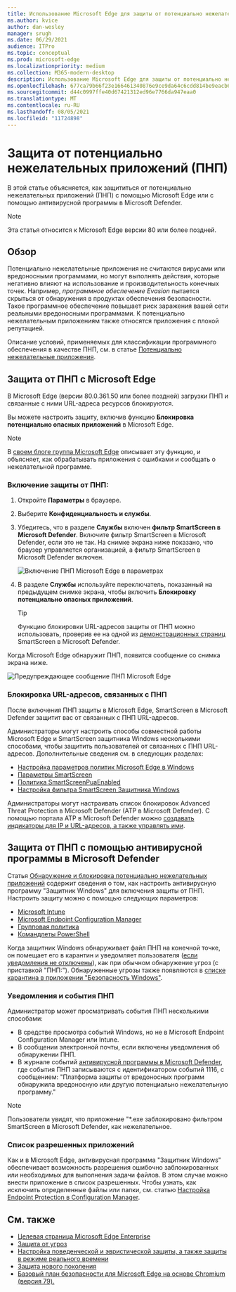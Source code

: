 ```yaml
---
title: Использование Microsoft Edge для защиты от потенциально нежелательных приложений
ms.author: kvice
author: dan-wesley
manager: srugh
ms.date: 06/29/2021
audience: ITPro
ms.topic: conceptual
ms.prod: microsoft-edge
ms.localizationpriority: medium
ms.collection: M365-modern-desktop
description: Использование Microsoft Edge для защиты от потенциально нежелательных приложений
ms.openlocfilehash: 677ca79b66f23e166461340876e9ce9da64c6cdd814be9eacb613c053e4ec858
ms.sourcegitcommit: d44c0997ffe40d67421312ed96e7766da947eaa0
ms.translationtype: MT
ms.contentlocale: ru-RU
ms.lasthandoff: 08/05/2021
ms.locfileid: "11724898"
---
```

# <a name="protect-against-potentially-unwanted-applications-puas"></a>Защита от потенциально нежелательных приложений (ПНП)

В этой статье объясняется, как защититься от потенциально нежелательных приложений (ПНП) с помощью Microsoft Edge или с помощью антивирусной программы в Microsoft Defender.

> [!NOTE]
> Эта статья относится к Microsoft Edge версии 80 или более поздней.

## <a name="overview"></a>Обзор

Потенциально нежелательные приложения не считаются вирусами или вредоносными программами, но могут выполнять действия, которые негативно влияют на использование и производительность конечных точек. Например, *программное обеспечение Evasion* пытается скрыться от обнаружения в продуктах обеспечения безопасности. Такое программное обеспечение повышает риск заражения вашей сети реальными вредоносными программами. К потенциально нежелательным приложениям также относятся приложения с плохой репутацией.

Описание условий, применяемых для классификации программного обеспечения в качестве ПНП, см. в статье [Потенциально нежелательные приложения](/windows/security/threat-protection/intelligence/criteria#potentially-unwanted-application-pua).

## <a name="protect-against-pua-with-microsoft-edge"></a>Защита от ПНП с Microsoft Edge

В Microsoft Edge (версии 80.0.361.50 или более поздней) загрузки ПНП и связанные с ними URL-адреса ресурсов блокируются.

Вы можете настроить защиту, включив функцию **Блокировка потенциально опасных приложений** в Microsoft Edge.

> [!NOTE]
> В [своем блоге группа Microsoft Edge](https://blogs.windows.com/msedgedev/2020/02/27/protecting-users-potentially-unwanted-apps/) описывает эту функцию, и объясняет, как обрабатывать приложения с ошибками и сообщать о нежелательной программе.

### <a name="to-enable-pua-protection"></a>Включение защиты от ПНП:

1. Откройте **Параметры** в браузере.
2. Выберите **Конфиденциальность и службы**.
3. Убедитесь, что в разделе **Службы** включен **фильтр SmartScreen в Microsoft Defender**. Включите фильтр SmartScreen в Microsoft Defender, если это не так. На снимке экрана ниже показано, что браузер управляется организацией, а фильтр SmartScreen в Microsoft Defender включен.

   ![Включение ПНП Microsoft Edge в параметрах](./media/microsoft-edge-potentially-unwanted-apps/security-pua-setup.png)

4. В разделе **Службы** используйте переключатель, показанный на предыдущем снимке экрана, чтобы включить **Блокировку потенциально опасных приложений**.

   > [!TIP]
   > Функцию блокировки URL-адресов защиты от ПНП можно использовать, проверив ее на одной из [демонстрационных страниц](https://demo.smartscreen.msft.net/) SmartScreen в Microsoft Defender.

Когда Microsoft Edge обнаружит ПНП, появится сообщение со снимка экрана ниже.

   ![Предупреждающее сообщение ПНП Microsoft Edge](./media/microsoft-edge-potentially-unwanted-apps/security-pua-msg.png)

### <a name="to-block-against-pua-associated-urls"></a>Блокировка URL-адресов, связанных с ПНП

После включения ПНП защиты в Microsoft Edge, SmartScreen в Microsoft Defender защитит вас от связанных с ПНП URL-адресов.

Администраторы могут настроить способы совместной работы Microsoft Edge и SmartScreen защитника Windows несколькими способами, чтобы защитить пользователей от связанных с ПНП URL-адресов. Дополнительные сведения см. в следующих разделах:

- [Настройка параметров политик Microsoft Edge в Windows](./configure-microsoft-edge.md)
- [Параметры SmartScreen](./microsoft-edge-policies.md#smartscreen-settings)
- [Политика SmartScreenPuaEnabled](./microsoft-edge-policies.md#smartscreenpuaenabled)
- [Настройка фильтра SmartScreen Защитника Windows](/microsoft-edge/deploy/available-policies?source=docs#configure-windows-defender-smartscreen)

Администраторы могут настраивать список блокировок Advanced Threat Protection в Microsoft Defender (ATP в Microsoft Defender). С помощью портала ATP в Microsoft Defender можно [создавать индикаторы для IP и URL-адресов, а также управлять ими](/windows/security/threat-protection/microsoft-defender-atp/manage-indicators#create-indicators-for-ips-and-urlsdomains-preview).

## <a name="protect-against-pua-with-windows-defender-antivirus"></a>Защита от ПНП с помощью антивирусной программы в Microsoft Defender

Статья [Обнаружение и блокировка потенциально нежелательных приложений](/windows/security/threat-protection/windows-defender-antivirus/detect-block-potentially-unwanted-apps-windows-defender-antivirus#windows-defender-antivirus) содержит сведения о том, как настроить антивирусную программу "Защитник Windows" для включения защиты от ПНП. Настроить защиту можно с помощью следующих параметров:

- [Microsoft Intune](/windows/security/threat-protection/windows-defender-antivirus/detect-block-potentially-unwanted-apps-windows-defender-antivirus#use-intune-to-configure-pua-protection)
- [Microsoft Endpoint Configuration Manager](/windows/security/threat-protection/windows-defender-antivirus/detect-block-potentially-unwanted-apps-windows-defender-antivirus#use-configuration-manager-to-configure-pua-protection)
- [Групповая политика](/windows/security/threat-protection/windows-defender-antivirus/detect-block-potentially-unwanted-apps-windows-defender-antivirus#use-group-policy-to-configure-pua-protection)
- [Командлеты PowerShell](/windows/security/threat-protection/windows-defender-antivirus/detect-block-potentially-unwanted-apps-windows-defender-antivirus#use-powershell-cmdlets-to-configure-pua-protection)

Когда защитник Windows обнаруживает файл ПНП на конечной точке, он помещает его в карантин и уведомляет пользователя ([если уведомления не отключены](/windows/security/threat-protection/windows-defender-antivirus/configure-notifications-windows-defender-antivirus)), как при обычном обнаружение угроз (с приставкой "ПНП:"). Обнаруженные угрозы также появляются в [списке карантина в приложении "Безопасность Windows"](/windows/security/threat-protection/windows-defender-antivirus/windows-defender-security-center-antivirus#detection-history).

### <a name="pua-notifications-and-events"></a>Уведомления и события ПНП

Администратор может просматривать события ПНП несколькими способами:

- В средстве просмотра событий Windows, но не в Microsoft Endpoint Configuration Manager или Intune.
- В сообщении электронной почты, если включены уведомления об обнаружении ПНП.
- В журнале событий [антивирусной программы в Microsoft Defender](/windows/security/threat-protection/windows-defender-antivirus/troubleshoot-windows-defender-antivirus), где события ПНП записываются с идентификатором событий 1116, с сообщением: "Платформа защиты от вредоносных программ обнаружила вредоносную или другую потенциально нежелательную программу."

> [!NOTE]
> Пользователи увидят, что приложение "*.exe заблокировано фильтром SmartScreen в Microsoft Defender, как нежелательное.

### <a name="allow-list-an-app"></a>Список разрешенных приложений

Как и в Microsoft Edge, антивирусная программа "Защитник Windows" обеспечивает возможность разрешения ошибочно заблокированных или необходимых для выполнения задачи файлов. В этом случае можно внести приложение в список разрешенных. Чтобы узнать, как исключить определенные файлы или папки, см. статью [Настройка Endpoint Protection в Configuration Manager](/previous-versions/system-center/system-center-2012-R2/hh508770(v=technet.10)#to-exclude-specific-files-or-folders).

## <a name="see-also"></a>См. также

- [Целевая страница Microsoft Edge Enterprise](https://aka.ms/EdgeEnterprise)
- [Защита от угроз](/windows/security/threat-protection/index)
- [Настройка поведенческой и эвристической защиты, а также защиты в режиме реального времени](/windows/security/threat-protection/windows-defender-antivirus/configure-protection-features-windows-defender-antivirus)
- [Защита нового поколения](/windows/security/threat-protection/windows-defender-antivirus/windows-defender-antivirus-in-windows-10)
- [Базовый план безопасности для Microsoft Edge на основе Chromium (версия 79).](https://techcommunity.microsoft.com/t5/microsoft-security-baselines/security-baseline-final-for-chromium-based-microsoft-edge/ba-p/1111863)